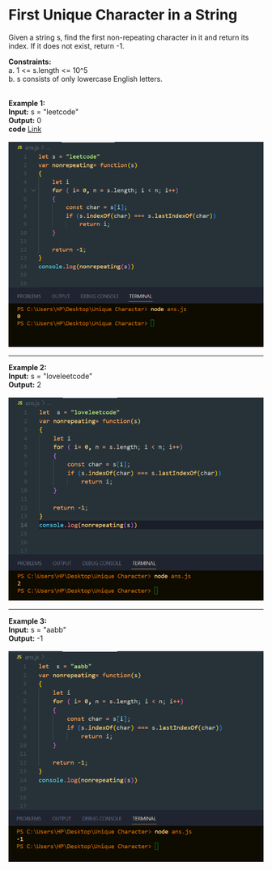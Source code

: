 # First Unique Character in a String
Given a string s, find the first non-repeating character in it and return its index. If it does not exist, return -1.<br>

**Constraints:**<br>
a. 1 <= s.length <= 10^5<br>
b. s consists of only lowercase English letters.<br><br>

**Example 1:**<br>
**Input:** s = "leetcode"<br>
**Output:** 0<br>
**code** [Link](https://github.com/Srijana1425/UniqueCharacter/blob/main/ans.js)<br><br>
![example1](https://github.com/Srijana1425/UniqueCharacter/blob/main/img/example1.png)

****************************************************************************************************************************
**Example 2:**<br>
**Input:** s = "loveleetcode"<br>
**Output:** 2<br><br>
![example2](https://github.com/Srijana1425/UniqueCharacter/blob/main/img/example2.png)
****************************************************************************************************************************
**Example 3:**<br>
**Input:** s = "aabb"<br>
**Output:** -1<br><br>
![example3](https://github.com/Srijana1425/UniqueCharacter/blob/main/img/example3.png)


